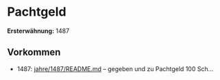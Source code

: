 # Pachtgeld

**Ersterwähnung:** 1487

## Vorkommen
- 1487: [jahre/1487/README.md](../jahre/1487/README.md) – gegeben und
zu Pachtgeld 100 Sch...

